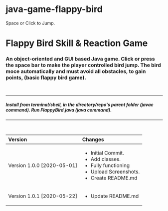 # java-game-flappy-bird

Space or Click to Jump.

# Flappy Bird Skill & Reaction Game

### An object-oriented and GUI based Java game. Click or press the space bar to make the player controlled bird jump. The bird moce automatically and must avoid all obstacles, to gain points, (basic flappy bird game).

<br>

***

##### Install from terminal/shell, in the directory/repo's parent folder (javac command). Run FlappyBird.java (java command).

***

<br><i>

|Version| Changes|
|:---|:---|
|Version 1.0.0 [2020-05-01]|<ul><li>Initial Commit.</li><li>Add classes.</li><li>Fully functioning</li><li>Upload Screenshots.</li><li>Create README.md</li></ul>|
|Version 1.0.1 [2020-05-22]|<ul><li>Update README.md</li></ul>|